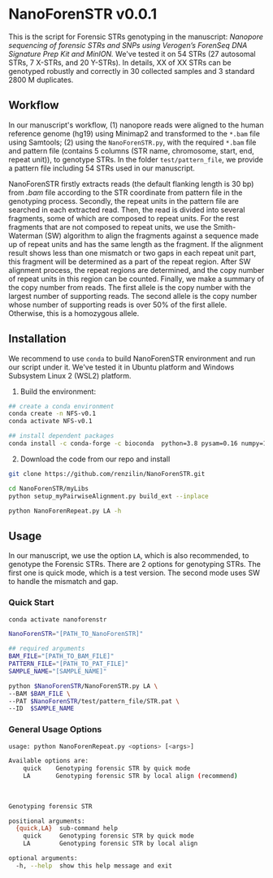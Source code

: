 # NanoForenSTR v0.0.1

This is the script for Forensic STRs genotyping in the manuscript: *Nanopore sequencing of forensic STRs and SNPs using Verogen’s ForenSeq DNA Signature Prep Kit and MinION.* We've tested it on 54 STRs (27 autosomal STRs, 7 X-STRs, and 20 Y-STRs). In details, XX of XX STRs can be genotyped robustly and correctly in 30 collected samples and 3 standard 2800 M duplicates.



## Workflow

In our manuscript's workflow, (1) nanopore reads were aligned to the human reference genome (hg19) using Minimap2 and transformed to the `*.bam` file using Samtools; (2) using the `NanoForenSTR.py`, with the required `*.bam` file and pattern file (contains 5 columns (STR name, chromosome, start, end, repeat unit)), to genotype STRs. In the folder `test/pattern_file`, we provide a pattern file including 54 STRs used in our manuscript.

NanoForenSTR firstly extracts reads (the default flanking length is 30 bp) from *.bam* file according to the STR coordinate from pattern file in the genotyping process. Secondly, the repeat units in the pattern file are searched in each extracted read. Then, the read is divided into several fragments, some of which are composed to repeat units. For the rest fragments that are not composed to repeat units, we use the Smith-Waterman (SW) algorithm to align the fragments against a sequence made up of repeat units and has the same length as the fragment. If the alignment result shows less than one mismatch or two gaps in each repeat unit part, this fragment will be determined as a part of the repeat region. After SW alignment process, the repeat regions are determined, and the copy number of repeat units in this region can be counted. Finally, we make a summary of the copy number from reads. The first allele is the copy number with the largest number of supporting reads. The second allele is the copy number whose number of supporting reads is over 50% of the first allele. Otherwise, this is a homozygous allele. 



## Installation

We recommend to use  `conda` to build NanoForenSTR environment and run our script under it. We've tested it in Ubuntu platform and Windows Subsystem Linux 2 (WSL2) platform.

1.  Build the environment:

```bash
## create a conda environment
conda create -n NFS-v0.1
conda activate NFS-v0.1

## install dependent packages
conda install -c conda-forge -c bioconda  python=3.8 pysam=0.16 numpy=1.19 pandas=1.1.3 cython=0.29
```



2. Download the code from our repo and install 

```bash
git clone https://github.com/renzilin/NanoForenSTR.git

cd NanoForenSTR/myLibs
python setup_myPairwiseAlignment.py build_ext --inplace

python NanoForenRepeat.py LA -h
```



## Usage

In our manuscript, we use the option `LA`, which is also recommended, to genotype the Forensic STRs. There are 2 options for genotyping STRs. The first one is quick mode, which is a test version. The second mode uses SW to handle the mismatch and gap. 

### Quick Start

 ```bash
conda activate nanoforenstr

NanoForenSTR="[PATH_TO_NanoForenSTR]"

## required arguments
BAM_FILE="[PATH_TO_BAM_FILE]"
PATTERN_FILE="[PATH_TO_PAT_FILE]"
SAMPLE_NAME="[SAMPLE_NAME]"

python $NanoForenSTR/NanoForenSTR.py LA \
--BAM $BAM_FILE \
--PAT $NanoForenSTR/test/pattern_file/STR.pat \
--ID  $SAMPLE_NAME
 ```



### General Usage Options

```bash
usage: python NanoForenRepeat.py <options> [<args>]

Available options are:    
    quick    Genotyping forensic STR by quick mode
    LA       Genotyping forensic STR by local align (recommend)
    
    
    
Genotyping forensic STR

positional arguments:
  {quick,LA}  sub-command help
    quick     Genotyping forensic STR by quick mode
    LA        Genotyping forensic STR by local align

optional arguments:
  -h, --help  show this help message and exit

```







